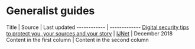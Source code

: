 # Generalist guides

Title | Source | Last updated
------------ | -------------
[Digital security tips to protect you, your sources and your story](https://ijnet.org/en/story/digital-security-tips-protect-you-your-sources-and-your-story?utm_source=bulletin&utm_campaign=1105&utm_campaign=4f1d61e1cf-EMAIL_CAMPAIGN_2018_11_02_08_35&utm_medium=email&utm_term=0_d71e0ded42-4f1d61e1cf-15095937) | [IJNet](https://ijnet.org/en) | December 2018
Content in the first column | Content in the second column
